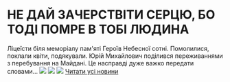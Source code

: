 # НЕ ДАЙ ЗАЧЕРСТВІТИ СЕРЦЮ, БО ТОДІ ПОМРЕ В ТОБІ ЛЮДИНА
Ліцеїсти біля меморіалу пам'яті Героїв Небесної сотні.
Помолилися, поклали квіти, подякували.
Юрій Михайлович поділився переживаннями з перебування на Майдані. Це насправді дуже важко передати словами...
![](/images/не-дай-зачерствіти-серцю-бо-тоді-помре-в-тобі-людина/героїнс2.jpg)
![](/images/не-дай-зачерствіти-серцю-бо-тоді-помре-в-тобі-людина/героїнс1.jpg)
![](/images/не-дай-зачерствіти-серцю-бо-тоді-помре-в-тобі-людина/героїнс3.jpg)
[Читати усі новини](/news)

